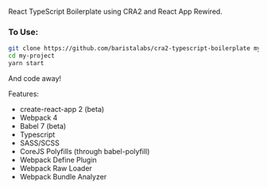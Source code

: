 React TypeScript Boilerplate using CRA2 and React App Rewired.

### To Use:

``` bash
git clone https://github.com/baristalabs/cra2-typescript-boilerplate my-project
cd my-project
yarn start
```

And code away!

Features:

* create-react-app 2 (beta)
* Webpack 4
* Babel 7 (beta)
* Typescript
* SASS/SCSS
* CoreJS Polyfills (through babel-polyfill)
* Webpack Define Plugin
* Webpack Raw Loader
* Webpack Bundle Analyzer


